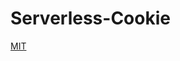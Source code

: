 # Serverless-Cookie

[MIT](https://github.com/jjasonclark/sqrl-min-auth/blob/master/packages/serverless-cookie/LICENSE)
